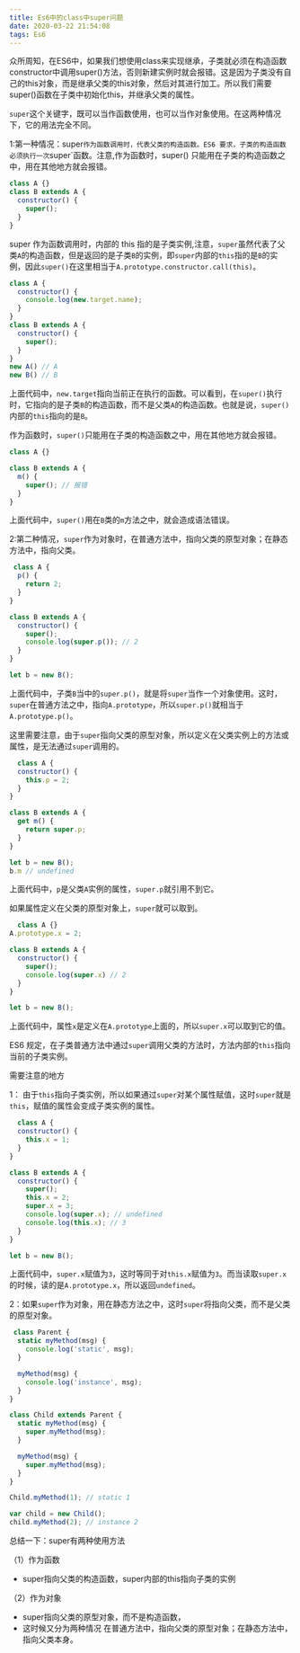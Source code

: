 ```yaml
---
title: Es6中的class中super问题  
date: 2020-03-22 21:54:08
tags: Es6
---
```


众所周知，在ES6中，如果我们想使用class来实现继承，子类就必须在构造函数constructor中调用super()方法，否则新建实例时就会报错。这是因为子类没有自己的this对象，而是继承父类的this对象，然后对其进行加工。所以我们需要super()函数在子类中初始化this，并继承父类的属性。

`super`这个关键字，既可以当作函数使用，也可以当作对象使用。在这两种情况下，它的用法完全不同。

1:第一种情况：super`作为函数调用时，代表父类的构造函数。ES6 要求，子类的构造函数必须执行一次`super`函数。注意,作为函数时，super() 只能用在子类的构造函数之中，用在其他地方就会报错。

<!-- more --> 

~~~js
class A {}
class B extends A {
  constructor() {
    super();
  }
}
~~~

super 作为函数调用时，内部的 this 指的是子类实例,注意，`super`虽然代表了父类`A`的构造函数，但是返回的是子类`B`的实例，即`super`内部的`this`指的是`B`的实例，因此`super()`在这里相当于`A.prototype.constructor.call(this)`。

~~~js
class A {
  constructor() {
    console.log(new.target.name);
  }
}
class B extends A {
  constructor() {
    super();
  }
}
new A() // A
new B() // B
~~~

上面代码中，`new.target`指向当前正在执行的函数。可以看到，在`super()`执行时，它指向的是子类`B`的构造函数，而不是父类`A`的构造函数。也就是说，`super()`内部的`this`指向的是`B`。

作为函数时，`super()`只能用在子类的构造函数之中，用在其他地方就会报错。

~~~js
class A {}

class B extends A {
  m() {
    super(); // 报错
  }
}
~~~



上面代码中，`super()`用在`B`类的`m`方法之中，就会造成语法错误。

2:第二种情况，`super`作为对象时，在普通方法中，指向父类的原型对象；在静态方法中，指向父类。

```js
 class A {
  p() {
    return 2;
  }
}

class B extends A {
  constructor() {
    super();
    console.log(super.p()); // 2
  }
}

let b = new B();
```

上面代码中，子类`B`当中的`super.p()`，就是将`super`当作一个对象使用。这时，`super`在普通方法之中，指向`A.prototype`，所以`super.p()`就相当于`A.prototype.p()`。

这里需要注意，由于`super`指向父类的原型对象，所以定义在父类实例上的方法或属性，是无法通过`super`调用的。

```js
  class A {
  constructor() {
    this.p = 2;
  }
}

class B extends A {
  get m() {
    return super.p;
  }
}

let b = new B();
b.m // undefined
```

上面代码中，`p`是父类`A`实例的属性，`super.p`就引用不到它。

如果属性定义在父类的原型对象上，`super`就可以取到。

```js
  class A {}
A.prototype.x = 2;

class B extends A {
  constructor() {
    super();
    console.log(super.x) // 2
  }
}

let b = new B();
```

上面代码中，属性`x`是定义在`A.prototype`上面的，所以`super.x`可以取到它的值。

ES6 规定，在子类普通方法中通过`super`调用父类的方法时，方法内部的`this`指向当前的子类实例。

需要注意的地方

1： 由于`this`指向子类实例，所以如果通过`super`对某个属性赋值，这时`super`就是`this`，赋值的属性会变成子类实例的属性。

```js
  class A {
  constructor() {
    this.x = 1;
  }
}

class B extends A {
  constructor() {
    super();
    this.x = 2;
    super.x = 3;
    console.log(super.x); // undefined
    console.log(this.x); // 3
  }
}

let b = new B();
```

上面代码中，`super.x`赋值为`3`，这时等同于对`this.x`赋值为`3`。而当读取`super.x`的时候，读的是`A.prototype.x`，所以返回`undefined`。

2：如果`super`作为对象，用在静态方法之中，这时`super`将指向父类，而不是父类的原型对象。

```js
 class Parent {
  static myMethod(msg) {
    console.log('static', msg);
  }

  myMethod(msg) {
    console.log('instance', msg);
  }
}

class Child extends Parent {
  static myMethod(msg) {
    super.myMethod(msg);
  }

  myMethod(msg) {
    super.myMethod(msg);
  }
}

Child.myMethod(1); // static 1

var child = new Child();
child.myMethod(2); // instance 2
```

总结一下：super有两种使用方法

（1）作为函数

- super指向父类的构造函数，super内部的this指向子类的实例

（2）作为对象

- super指向父类的原型对象，而不是构造函数，
- 这时候又分为两种情况 在普通方法中，指向父类的原型对象；在静态方法中，指向父类本身。